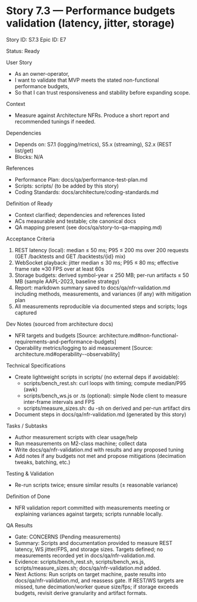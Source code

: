 # Story 7.3 — Performance budgets validation (latency, jitter, storage)
Story ID: S7.3
Epic ID: E7



Status: Ready

User Story
- As an owner-operator,
- I want to validate that MVP meets the stated non-functional performance budgets,
- So that I can trust responsiveness and stability before expanding scope.

Context
- Measure against Architecture NFRs. Produce a short report and recommended tunings if needed.


Dependencies
- Depends on: S7.1 (logging/metrics), S5.x (streaming), S2.x (REST list/get)
- Blocks: N/A

References
- Performance Plan: docs/qa/performance-test-plan.md
- Scripts: scripts/ (to be added by this story)
- Coding Standards: docs/architecture/coding-standards.md

Definition of Ready
- Context clarified; dependencies and references listed
- ACs measurable and testable; cite canonical docs
- QA mapping present (see docs/qa/story-to-qa-mapping.md)

Acceptance Criteria
1) REST latency (local): median ≤ 50 ms; P95 ≤ 200 ms over 200 requests (GET /backtests and GET /backtests/{id} mix)
2) WebSocket playback: jitter median ≤ 30 ms; P95 ≤ 80 ms; effective frame rate ≈30 FPS over at least 60s
3) Storage budgets: derived symbol-year ≤ 250 MB; per-run artifacts ≤ 50 MB (sample AAPL-2023, baseline strategy)
4) Report: markdown summary saved to docs/qa/nfr-validation.md including methods, measurements, and variances (if any) with mitigation plan
5) All measurements reproducible via documented steps and scripts; logs captured

Dev Notes (sourced from architecture docs)
- NFR targets and budgets [Source: architecture.md#non-functional-requirements-and-performance-budgets]
- Operability metrics/logging to aid measurement [Source: architecture.md#operability--observability]

Technical Specifications
- Create lightweight scripts in scripts/ (no external deps if avoidable):
  - scripts/bench_rest.sh: curl loops with timing; compute median/P95 (awk)
  - scripts/bench_ws.js or .ts (optional): simple Node client to measure inter-frame intervals and FPS
  - scripts/measure_sizes.sh: du -sh on derived and per-run artifact dirs
- Document steps in docs/qa/nfr-validation.md (generated by this story)

Tasks / Subtasks
- Author measurement scripts with clear usage/help
- Run measurements on M2-class machine; collect data
- Write docs/qa/nfr-validation.md with results and any proposed tuning
- Add notes if any budgets not met and propose mitigations (decimation tweaks, batching, etc.)

Testing & Validation
- Re-run scripts twice; ensure similar results (± reasonable variance)

Definition of Done
- NFR validation report committed with measurements meeting or explaining variances against targets; scripts runnable locally.



QA Results
- Gate: CONCERNS (Pending measurements)
- Summary: Scripts and documentation provided to measure REST latency, WS jitter/FPS, and storage sizes. Targets defined; no measurements recorded yet in docs/qa/nfr-validation.md.
- Evidence: scripts/bench_rest.sh, scripts/bench_ws.js, scripts/measure_sizes.sh; docs/qa/nfr-validation.md added.
- Next Actions: Run scripts on target machine, paste results into docs/qa/nfr-validation.md, and reassess gate. If REST/WS targets are missed, tune decimation/worker queue size/fps; if storage exceeds budgets, revisit derive granularity and artifact formats.
